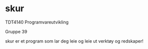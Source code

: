 skur
==
TDT4140 Programvareutvikling

Gruppe 39

skur er et program som lar deg leie og leie ut verktøy og redskaper!
